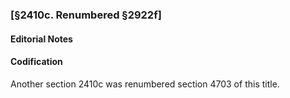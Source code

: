 ### [§2410c. Renumbered §2922f] ###

#### **Editorial Notes** ####

#### Codification ####

Another section 2410c was renumbered section 4703 of this title.